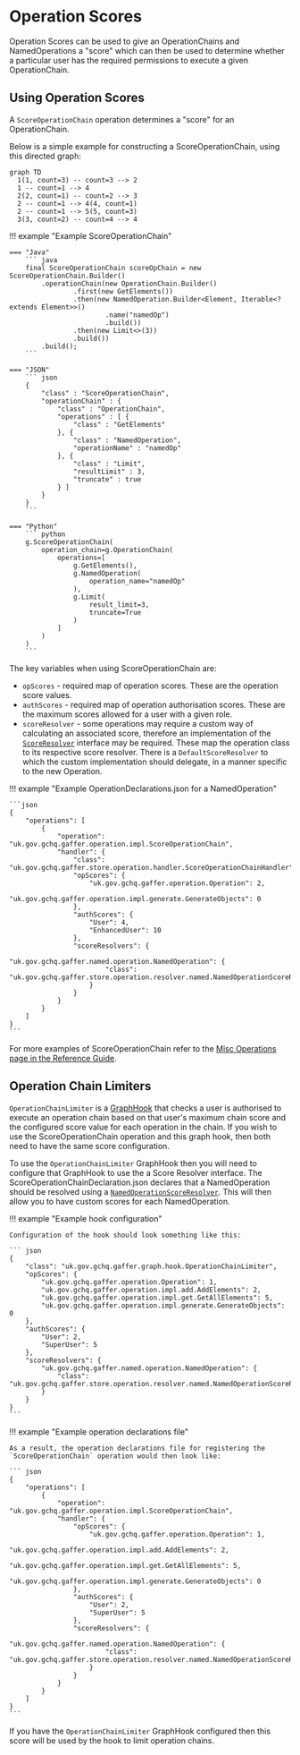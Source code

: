 # Operation Scores

Operation Scores can be used to give an OperationChains and NamedOperations a "score" which can then be used to determine whether a particular user has the required permissions to execute a given OperationChain.

## Using Operation Scores

A `ScoreOperationChain` operation determines a "score" for an OperationChain.

Below is a simple example for constructing a ScoreOperationChain, using this directed graph:

``` mermaid
graph TD
  1(1, count=3) -- count=3 --> 2
  1 -- count=1 --> 4
  2(2, count=1) -- count=2 --> 3
  2 -- count=1 --> 4(4, count=1)
  2 -- count=1 --> 5(5, count=3)
  3(3, count=2) -- count=4 --> 4
```

!!! example "Example ScoreOperationChain"

    === "Java"
        ``` java
        final ScoreOperationChain scoreOpChain = new ScoreOperationChain.Builder()
            .operationChain(new OperationChain.Builder()
                    .first(new GetElements())
                    .then(new NamedOperation.Builder<Element, Iterable<? extends Element>>()
                            .name("namedOp")
                            .build())
                    .then(new Limit<>(3))
                    .build())
            .build();
        ```

    === "JSON"
        ``` json
        {
            "class" : "ScoreOperationChain",
            "operationChain" : {
                "class" : "OperationChain",
                "operations" : [ {
                    "class" : "GetElements"
                }, {
                    "class" : "NamedOperation",
                    "operationName" : "namedOp"
                }, {
                    "class" : "Limit",
                    "resultLimit" : 3,
                    "truncate" : true
                } ]
            }
        }
        ```

    === "Python"
        ``` python
        g.ScoreOperationChain( 
            operation_chain=g.OperationChain( 
                operations=[ 
                    g.GetElements(), 
                    g.NamedOperation( 
                        operation_name="namedOp" 
                    ), 
                    g.Limit( 
                        result_limit=3, 
                        truncate=True 
                    ) 
                ] 
            ) 
        )
        ```

The key variables when using ScoreOperationChain are:

- `opScores` - required map of operation scores. These are the operation score values.
- `authScores` - required map of operation authorisation scores. These are the maximum scores allowed for a user with a given role. 
- `scoreResolver` - some operations may require a custom way of calculating an associated score, therefore an implementation of the [`ScoreResolver`](https://gchq.github.io/Gaffer/uk/gov/gchq/gaffer/store/operation/resolver/ScoreResolver.html) interface may be required. 
These map the operation class to its respective score resolver.
There is a `DefaultScoreResolver` to which the custom implementation should delegate, in a manner specific to the new Operation.

!!! example "Example OperationDeclarations.json for a NamedOperation"

    ```json
    {
        "operations": [
            {
                "operation": "uk.gov.gchq.gaffer.operation.impl.ScoreOperationChain",
                "handler": {
                    "class": "uk.gov.gchq.gaffer.store.operation.handler.ScoreOperationChainHandler",
                    "opScores": {
                        "uk.gov.gchq.gaffer.operation.Operation": 2,
                        "uk.gov.gchq.gaffer.operation.impl.generate.GenerateObjects": 0
                    },
                    "authScores": {
                        "User": 4,
                        "EnhancedUser": 10
                    },
                    "scoreResolvers": {
                        "uk.gov.gchq.gaffer.named.operation.NamedOperation": {
                            "class": "uk.gov.gchq.gaffer.store.operation.resolver.named.NamedOperationScoreResolver"
                        }
                    }
                }
            }
        ]
    }
    ```

For more examples of ScoreOperationChain refer to the [Misc Operations page in the Reference Guide](../reference/operations-guide/misc.md#scoreoperationchain).

## Operation Chain Limiters

`OperationChainLimiter` is a [GraphHook](../development-guide/project-structure/components/graph.md#graph-hooks) that checks a user is authorised to execute an operation chain based on that user's maximum chain score and the configured score value for each operation in the chain. 
If you wish to use the ScoreOperationChain operation and this graph hook, then both need to have the same score configuration.

To use the `OperationChainLimiter` GraphHook then you will need to configure that GraphHook to use the a Score Resolver interface. 
The ScoreOperationChainDeclaration.json declares that a NamedOperation should be resolved using a [`NamedOperationScoreResolver`](https://gchq.github.io/Gaffer/uk/gov/gchq/gaffer/store/operation/resolver/named/NamedOperationScoreResolver.html).
This will then allow you to have custom scores for each NamedOperation.

!!! example "Example hook configuration"
    
    Configuration of the hook should look something like this:

    ``` json
    {
        "class": "uk.gov.gchq.gaffer.graph.hook.OperationChainLimiter",
        "opScores": {
            "uk.gov.gchq.gaffer.operation.Operation": 1,
            "uk.gov.gchq.gaffer.operation.impl.add.AddElements": 2,
            "uk.gov.gchq.gaffer.operation.impl.get.GetAllElements": 5,
            "uk.gov.gchq.gaffer.operation.impl.generate.GenerateObjects": 0
        },
        "authScores": {
            "User": 2,
            "SuperUser": 5
        },
        "scoreResolvers": { 
            "uk.gov.gchq.gaffer.named.operation.NamedOperation": {
                "class": "uk.gov.gchq.gaffer.store.operation.resolver.named.NamedOperationScoreResolver"
            }
        }
    }
    ```

!!! example "Example operation declarations file"
    
    As a result, the operation declarations file for registering the `ScoreOperationChain` operation would then look like:

    ``` json
    {
        "operations": [
            {
                "operation": "uk.gov.gchq.gaffer.operation.impl.ScoreOperationChain",
                "handler": {
                    "opScores": {
                        "uk.gov.gchq.gaffer.operation.Operation": 1,
                        "uk.gov.gchq.gaffer.operation.impl.add.AddElements": 2,
                        "uk.gov.gchq.gaffer.operation.impl.get.GetAllElements": 5,
                        "uk.gov.gchq.gaffer.operation.impl.generate.GenerateObjects": 0
                    },
                    "authScores": {
                        "User": 2,
                        "SuperUser": 5
                    },
                    "scoreResolvers": {
                        "uk.gov.gchq.gaffer.named.operation.NamedOperation": {
                            "class": "uk.gov.gchq.gaffer.store.operation.resolver.named.NamedOperationScoreResolver"
                        }
                    }
                }
            }
        ]
    }
    ```

If you have the `OperationChainLimiter` GraphHook configured then this score will be used by
the hook to limit operation chains.